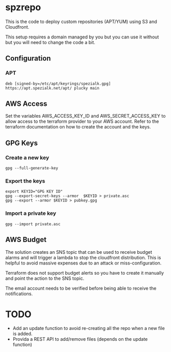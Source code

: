 # spzrepo

This is the code to deploy custom repositories (APT/YUM) using S3 and Cloudfront. 

This setup requires a domain managed by you but you can use it without but you will need to change the code a bit.

## Configuration

### APT

```curl -fsSL "https://apt.spezialk.net/apt/pubkey.gpg" | gpg --dearmor -o /etc/apt/keyrings/spezialk.gpg
deb [signed-by=/etc/apt/keyrings/spezialk.gpg] https://apt.spezialk.net/apt/ plucky main
```

## AWS Access

Set the variables AWS_ACCESS_KEY_ID and AWS_SECRET_ACCESS_KEY to allow access to the terraform provider to your AWS account.
Refer to the terraform documentation on how to create the account and the keys.


## GPG Keys

### Create a new key
 
```gpg --full-generate-key```


### Export the keys


```gpg --list-keys
export KEYID="GPG KEY ID"
gpg --export-secret-keys --armor  $KEYID > private.asc
gpg --export --armor $KEYID > pubkey.gpg
```

### Import a private key

``` gpg --import private.asc ```


## AWS Budget

The solution creates an SNS topic that can be used to receive budget alarms and will trigger a lambda to stop the cloudfront distribution. This is helpful to avoid massive expenses due to an attack or miss-configuration. 

Terraform does not support budget alerts so you have to create it manually and point the action to the SNS topic. 

The email account needs to be verified before being able to receive the notifications. 


TODO
====

- Add an update function to avoid re-creating all the repo when a new file is added.
- Provida a REST API to add/remove files (depends on the update function)

